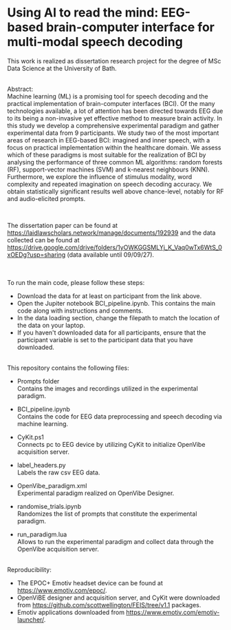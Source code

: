 # Using AI to read the mind: EEG-based brain-computer interface for multi-modal speech decoding

This work is realized as dissertation research project for the degree of MSc Data Science at the University of Bath. 
 <br>
  <br>
  

Abstract:
 <br>
Machine learning (ML) is a promising tool for speech decoding and the practical implementation of brain-computer interfaces (BCI). Of the many technologies available, a lot of attention has been directed towards EEG due to its being a non-invasive yet effective method to measure brain activity. In this study we develop a comprehensive experimental paradigm and gather experimental data from 9 participants. We study two of the most important areas of research in EEG-based BCI: imagined and inner speech, with a focus on practical implementation within the healthcare domain. We assess which of these paradigms is most suitable for the realization of BCI by analysing the performance of three common ML algorithms: random forests (RF), support-vector machines (SVM) and k-nearest neighbours (KNN). Furthermore, we explore the influence of stimulus modality, word complexity and repeated imagination on speech decoding accuracy. We obtain statistically significant results well above chance-level, notably for RF and audio-elicited prompts.
 <br>


 <br>
  
The dissertation paper can be found at https://laidlawscholars.network/manage/documents/192939 and the data collected can be found at https://drive.google.com/drive/folders/1yOWKGGSMLYj_K_Vaq0wTx6WtS_0xOEDg?usp=sharing (data available until 09/09/27).

 <br>


 <br>
To run the main code, please follow these steps:

- Download the data for at least on participant from the link above.
- Open the Jupiter notebook BCI_pipeline.ipynb. This contains the main code along with instructions and comments.
- In the data loading section, change the filepath to match the location of the data on your laptop.
- If you haven't downloaded data for all participants, ensure that the participant variable is set to the participant data that you have downloaded.

 <br>
This repository contains the following files:

- Prompts folder <br>
Contains the images and recordings utilized in the experimental paradigm.

- BCI_pipeline.ipynb  <br>
Contains the code for EEG data preprocessing and speech decoding via machine learning.

- CyKit.ps1 <br>
Connects pc to EEG device by utilizing CyKit to initialize OpenVibe acquisition server.

- label_headers.py <br>
Labels the raw csv EEG data.

- OpenVibe_paradigm.xml <br>
Experimental paradigm realized on OpenVibe Designer.

- randomise_trials.ipynb <br>
Randomizes the list of prompts that constitute the experimental paradigm.

- run_paradigm.lua <br>
Allows to run the experimental paradigm and collect data through the OpenVibe acquisition server.

 <br>
 Reproducibility:
 
- The EPOC+ Emotiv headset device can be found at https://www.emotiv.com/epoc/.
- OpenViBE designer and acquisition server, and CyKit were downloaded from https://github.com/scottwellington/FEIS/tree/v1.1 packages.
- Emotiv applications downloaded from https://www.emotiv.com/emotiv-launcher/.
